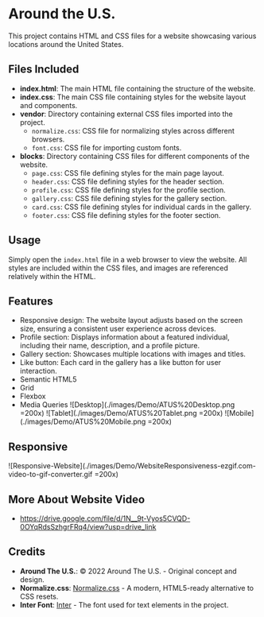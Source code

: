 # Around the U.S.

This project contains HTML and CSS files for a website showcasing various locations around the United States.

## Files Included

- **index.html**: The main HTML file containing the structure of the website.
- **index.css**: The main CSS file containing styles for the website layout and components.
- **vendor**: Directory containing external CSS files imported into the project.
  - `normalize.css`: CSS file for normalizing styles across different browsers.
  - `font.css`: CSS file for importing custom fonts.
- **blocks**: Directory containing CSS files for different components of the website.
  - `page.css`: CSS file defining styles for the main page layout.
  - `header.css`: CSS file defining styles for the header section.
  - `profile.css`: CSS file defining styles for the profile section.
  - `gallery.css`: CSS file defining styles for the gallery section.
  - `card.css`: CSS file defining styles for individual cards in the gallery.
  - `footer.css`: CSS file defining styles for the footer section.

## Usage

Simply open the `index.html` file in a web browser to view the website. All styles are included within the CSS files, and images are referenced relatively within the HTML.

## Features

- Responsive design: The website layout adjusts based on the screen size, ensuring a consistent user experience across devices.
- Profile section: Displays information about a featured individual, including their name, description, and a profile picture.
- Gallery section: Showcases multiple locations with images and titles.
- Like button: Each card in the gallery has a like button for user interaction.
- Semantic HTML5
- Grid
- Flexbox
- Media Queries
  ![Desktop](./images/Demo/ATUS%20Desktop.png =200x)
  ![Tablet](./images/Demo/ATUS%20Tablet.png =200x)
  ![Mobile](./images/Demo/ATUS%20Mobile.png =200x)

## Responsive

![Responsive-Website](./images/Demo/WebsiteResponsiveness-ezgif.com-video-to-gif-converter.gif =200x)

## More About Website Video

- https://drive.google.com/file/d/1N__9t-Vyos5CVQD-0OYqRdsSzhgrFRq4/view?usp=drive_link

## Credits

- **Around The U.S.**: © 2022 Around The U.S. - Original concept and design.
- **Normalize.css**: [Normalize.css](https://github.com/necolas/normalize.css) - A modern, HTML5-ready alternative to CSS resets.
- **Inter Font**: [Inter](https://rsms.me/inter/) - The font used for text elements in the project.
